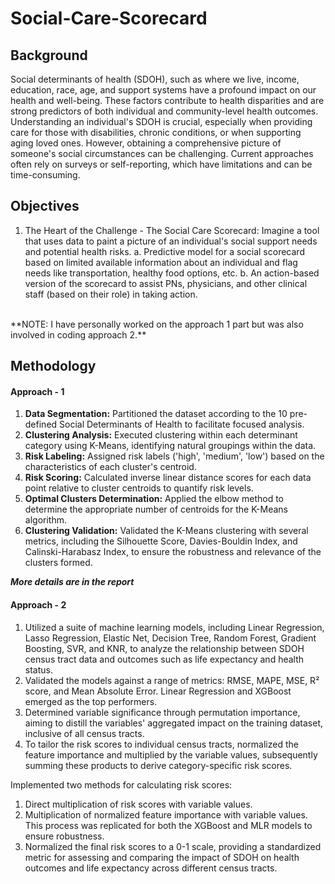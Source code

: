 # Social-Care-Scorecard

## Background
Social determinants of health (SDOH), such as where we live, income, education, race, age,
and support systems have a profound impact on our health and well-being. These factors
contribute to health disparities and are strong predictors of both individual and community-level
health outcomes. Understanding an individual's SDOH is crucial, especially when providing care
for those with disabilities, chronic conditions, or when supporting aging loved ones. However,
obtaining a comprehensive picture of someone's social circumstances can be challenging.
Current approaches often rely on surveys or self-reporting, which have limitations and can be
time-consuming.

## Objectives
1. The Heart of the Challenge - The Social Care Scorecard: Imagine a tool that uses
data to paint a picture of an individual's social support needs and potential health risks.
a. Predictive model for a social scorecard based on limited available information
about an individual and flag needs like transportation, healthy food options, etc.
b. An action-based version of the scorecard to assist PNs, physicians, and other
clinical staff (based on their role) in taking action.
<br>
**NOTE: I have personally worked on the approach 1 part but was also involved in coding approach 2.**

## Methodology
#### Approach - 1
1. **Data Segmentation:** Partitioned the dataset according to the 10 pre-defined Social Determinants of Health to
  facilitate focused analysis.
2. **Clustering Analysis:** Executed clustering within each determinant category using K-Means, identifying natural
 groupings within the data.
3. **Risk Labeling:** Assigned risk labels ('high', 'medium', 'low') based on the characteristics of each cluster's
 centroid.
4. **Risk Scoring:** Calculated inverse linear distance scores for each data point relative to cluster centroids to
 quantify risk levels.
5. **Optimal Clusters Determination:** Applied the elbow method to determine the appropriate number of centroids
for the K-Means algorithm.
6. **Clustering Validation:** Validated the K-Means clustering with several metrics, including the Silhouette Score,
  Davies-Bouldin Index, and Calinski-Harabasz Index, to ensure the robustness and relevance of the clusters
  formed.

**_More details are in the report_**

#### Approach - 2
1. Utilized a suite of machine learning models, including Linear Regression, Lasso Regression, Elastic Net,
Decision Tree, Random Forest, Gradient Boosting, SVR, and KNR, to analyze the relationship between
SDOH census tract data and outcomes such as life expectancy and health status.
2. Validated the models against a range of metrics: RMSE, MAPE, MSE, R² score, and Mean Absolute Error.
Linear Regression and XGBoost emerged as the top performers.
3. Determined variable significance through permutation importance, aiming to distill the variables' aggregated
impact on the training dataset, inclusive of all census tracts.
4. To tailor the risk scores to individual census tracts, normalized the feature importance and multiplied by the
variable values, subsequently summing these products to derive category-specific risk scores.

Implemented two methods for calculating risk scores:
1. Direct multiplication of risk scores with variable values.
2. Multiplication of normalized feature importance with variable values. This process was replicated for both the XGBoost and MLR models to ensure robustness.
3. Normalized the final risk scores to a 0-1 scale, providing a standardized metric for assessing and comparing the
impact of SDOH on health outcomes and life expectancy across different census tracts.
